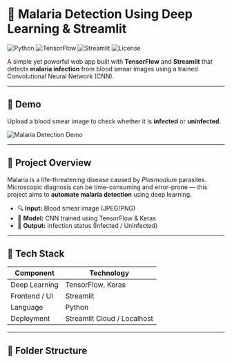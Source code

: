 # 🧫 Malaria Detection Using Deep Learning & Streamlit

![Python](https://img.shields.io/badge/Python-3.8%2B-blue)
![TensorFlow](https://img.shields.io/badge/TensorFlow-2.x-orange)
![Streamlit](https://img.shields.io/badge/Streamlit-App-red)
![License](https://img.shields.io/badge/License-MIT-green)

A simple yet powerful web app built with **TensorFlow** and **Streamlit** that detects **malaria infection** from blood smear images using a trained Convolutional Neural Network (CNN).

---

## 📸 Demo

Upload a blood smear image to check whether it is **infected** or **uninfected**.

![Malaria Detection Demo](https://github.com/yourusername/malaria-detection-streamlit/blob/main/demo.gif?raw=true)

---

## 🧠 Project Overview

Malaria is a life-threatening disease caused by *Plasmodium* parasites.  
Microscopic diagnosis can be time-consuming and error-prone — this project aims to **automate malaria detection** using deep learning.

- 🔍 **Input:** Blood smear image (JPEG/PNG)  
- 🧬 **Model:** CNN trained using TensorFlow & Keras  
- 🧾 **Output:** Infection status (Infected / Uninfected)

---

## 🚀 Tech Stack

| Component | Technology |
|------------|-------------|
| Deep Learning | TensorFlow, Keras |
| Frontend / UI | Streamlit |
| Language | Python |
| Deployment | Streamlit Cloud / Localhost |

---

## 🧩 Folder Structure

